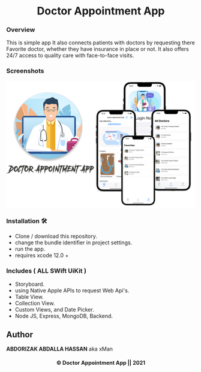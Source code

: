 ### <h1 align="center"> Doctor Appointment App </h1>

### Overview
This is simple app It also connects patients with doctors by requesting there Favorite doctor, whether they have insurance in place or not. It also offers 24/7 access to quality care with face-to-face visits.

### Screenshots

![Image](img/doc.png)

### Installation 🛠
- Clone / download this repository.
- change the bundle identifier in project settings.
- run the app.
- requires xcode 12.0 +

### Includes ( ALL SWift UiKit )
- Storyboard.
- using Native Apple APIs to request Web Api's.
- Table View.
- Collection View.
- Custom Views, and Date Picker.
- Node JS, Express, MongoDB, Backend.

## Author
**ABDORIZAK ABDALLA HASSAN** aka xMan

<h4 align="center"> © Doctor Appointment App || 2021</h4>

